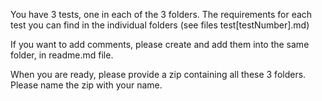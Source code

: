 You have 3 tests, one in each of the 3 folders.
The requirements for each test you can find in the individual folders (see files test[testNumber].md)

If you want to add comments, please create and add them into the same folder, in readme.md file.

When you are ready, please provide a zip containing all these 3 folders. 
Please name the zip with your name.

